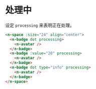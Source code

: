# 处理中

设定 `processing` 来表明正在处理。

```html
<n-space :size="24" align="center">
  <n-badge dot processing>
    <n-avatar />
  </n-badge>
  <n-badge :value="20" processing>
    <n-avatar />
  </n-badge>
  <n-badge dot type="info" processing>
    <n-avatar />
  </n-badge>
</n-space>
```
